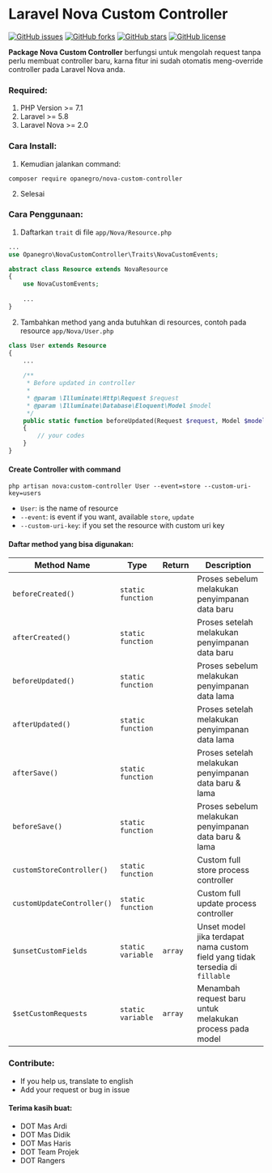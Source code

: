 # Laravel Nova Custom Controller

[![GitHub issues](https://img.shields.io/github/issues/opanegro/nova-custom-controller)](https://github.com/opanegro/nova-custom-controller/issues)
[![GitHub forks](https://img.shields.io/github/forks/opanegro/nova-custom-controller)](https://github.com/opanegro/nova-custom-controller/network)
[![GitHub stars](https://img.shields.io/github/stars/opanegro/nova-custom-controller)](https://github.com/opanegro/nova-custom-controller/stargazers)
[![GitHub license](https://img.shields.io/github/license/opanegro/nova-custom-controller)](https://github.com/opanegro/nova-custom-controller/blob/master/LICENSE)

**Package Nova Custom Controller** berfungsi untuk mengolah request tanpa perlu membuat controller baru, karna fitur ini sudah otomatis meng-override controller pada Laravel Nova anda.

### Required:

1. PHP Version >= 7.1
2. Laravel >= 5.8
3. Laravel Nova >= 2.0

### Cara Install:

1. Kemudian jalankan command:
```
composer require opanegro/nova-custom-controller
```
2. Selesai

### Cara Penggunaan:

1. Daftarkan `trait` di file `app/Nova/Resource.php`

```php
...
use Opanegro\NovaCustomController\Traits\NovaCustomEvents;

abstract class Resource extends NovaResource
{
    use NovaCustomEvents;
    
    ...
}
```

2. Tambahkan method yang anda butuhkan di resources, contoh pada resource `app/Nova/User.php`

```php
class User extends Resource
{
    ...
    
    /**
     * Before updated in controller
     *
     * @param \Illuminate\Http\Request $request
     * @param \Illuminate\Database\Eloquent\Model $model
     */
    public static function beforeUpdated(Request $request, Model $model)
    {
        // your codes
    }
}
```

#### Create Controller with command

`php artisan nova:custom-controller User --event=store --custom-uri-key=users`

- `User`: is the name of resource
- `--event`: is event if you want, available `store`, `update`
- `--custom-uri-key`: if you set the resource with custom uri key
 
#### Daftar method yang bisa digunakan:

| Method Name | Type | Return | Description |
|---|---|---|---|
| `beforeCreated()` | `static function` | | Proses sebelum melakukan penyimpanan data baru |
| `afterCreated()` | `static function` | | Proses setelah melakukan penyimpanan data baru |
| `beforeUpdated()` | `static function` | | Proses sebelum melakukan penyimpanan data lama |
| `afterUpdated()` | `static function` | | Proses setelah melakukan penyimpanan data lama |
| `afterSave()` | `static function` | | Proses setelah melakukan penyimpanan data baru & lama |
| `beforeSave()` | `static function` | | Proses sebelum melakukan penyimpanan data baru & lama |
| `customStoreController()` | `static function` | | Custom full store process controller |
| `customUpdateController()` | `static function` | | Custom full update process controller |
| `$unsetCustomFields` | `static variable` | `array` | Unset model jika terdapat nama custom field yang tidak tersedia di `fillable` |
| `$setCustomRequests` | `static variable` | `array` | Menambah request baru untuk melakukan process pada model |

### Contribute:
- If you help us, translate to english
- Add your request or bug in issue

#### Terima kasih buat:
- DOT Mas Ardi
- DOT Mas Didik
- DOT Mas Haris
- DOT Team Projek
- DOT Rangers
